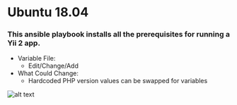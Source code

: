# Ubuntu 18.04 
### This ansible playbook installs all the prerequisites for running a Yii 2 app.  

- Variable File:
  - Edit/Change/Add
- What Could Change:
  - Hardcoded PHP version values can be swapped for variables



![alt text](https://i.imgur.com/IzwsjbC.png)
